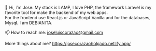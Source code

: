 👋 Hi, I’m Jose.
   My stack is LAMP, I love PHP, the framework Laravel is my favorite tool for make the backend of my web apps.    
   For the frontend use React.js or JavaScript Vanilla and for the databases, Mysql. I am DEBIANITA.        


📫 How to reach me: joseluiscorazao@gmail.com

More things about me? https://josecorazaoholgado.netlify.app/
